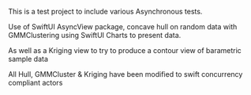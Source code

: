 This is a test project to include various Asynchronous tests.

Use of SwiftUI AsyncView package, concave hull on random data with GMMClustering using SwiftUI Charts to present data.

As well as a Kriging view to try to produce a contour view of barametric sample data

All Hull, GMMCluster & Kriging have been modified to swift concurrency compliant actors
